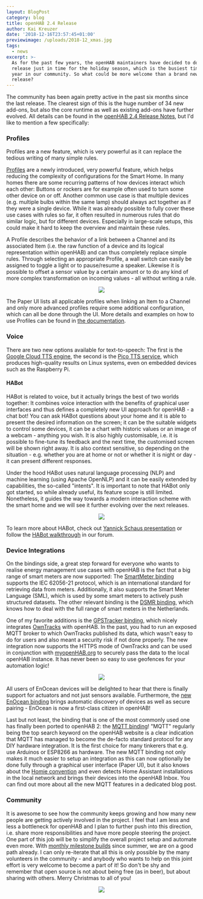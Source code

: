 ```yaml
---
layout: BlogPost
category: blog
title: openHAB 2.4 Release
author: Kai Kreuzer
date: '2018-12-16T23:57:45+01:00'
previewimage: /uploads/2018-12_xmas.jpg
tags:
  - news
excerpt: >-
  As for the past few years, the openHAB maintainers have decided to do a new
  release just in time for the holiday season, which is the busiest time of the
  year in our community. So what could be more welcome than a brand new stable
  release?
---
```

The community has been again pretty active in the past six months since the last release. The clearest sign of this is the huge number of 34 new add-ons, but also the core runtime as well as existing add-ons have further evolved. All details can be found in the [openHAB 2.4 Release Notes](), but I'd like to mention a few specifically:

### Profiles

Profiles are a new feature, which is very powerful as it can replace the tedious writing of many simple rules. 

[Profiles](https://www.openhab.org/docs/configuration/items.html#profiles) are a newly introduced, very powerful feature, which helps reducing the complexity of configurations for the Smart Home. In many homes there are some recurring patterns of how devices interact which each other: Buttons or rockers are for example often used to turn some other device on or off. Another common use case is that multiple devices (e.g. multiple bulbs within the same lamp) should always act together as if they were a single device. While it was already possible to fully cover these use cases with rules so far, it often resulted in numerous rules that do similar logic, but for different devices. Especially in large-scale setups, this could make it hard to keep the overview and maintain these rules. 

A Profile describes the behavior of a link between a Channel and its associated Item (i.e. the raw function of a device and its logical representation within openHAB) and can thus completely replace simple rules. Through selecting an appropriate Profile, a wall switch can easily be assigned to toggle a light or to pause/resume a speaker. Likewise it is possible to offset a sensor value by a certain amount or to do any kind of more complex transformation on incoming values - all without writing a rule.

<p align="center"><img src="/uploads/2018-12_profiles.png"/></p>

The Paper UI lists all applicable profiles when linking an Item to a Channel and only more advanced profiles require some additional configuration, which can all be done through the UI. More details and examples on how to use Profiles can be found in [the documentation](https://www.openhab.org/docs/configuration/items.html#profiles).

### Voice

There are two new options available for text-to-speech: The first is the [Google Cloud TTS engine](https://www.openhab.org/addons/voice/googletts/), the second is the [Pico TTS service](https://www.openhab.org/addons/voice/picotts/), which produces high-quality results on Linux systems, even on embedded devices such as the Raspberry Pi.

#### HABot

HABot is related to voice, but it actually brings the best of two worlds together: It combines voice interaction with the benefits of graphical user interfaces and thus defines a completely new UI approach for openHAB - a chat bot!
You can ask HABot questions about your home and it is able to present the desired information on the screen; it can be the suitable widgets to control some devices, it can be a chart with historic values or an image of a webcam - anything you wish. It is also highly customisable, i.e. it is possible to fine-tune its feedback and the next time, the customised screen will be shown right away. It is also context sensitive, so depending on the situation - e.g. whether you are at home or not or whether it is night or day - it can present  different responses.

Under the hood HABot uses natural language processing (NLP) and machine learning (using Apache OpenNLP) and it can be easily extended by capabilities, the so-called "intents". It is important to note that HABot only got started, so while already useful, its feature scope is still limited. Nonetheless, it guides the way towards a modern interaction scheme with the smart home and we will see it further evolving over the next releases.

<p align="center"><img src="/uploads/2018-12_habot.png"/></p>

To learn more about HABot, check out [Yannick Schaus presentation](https://youtu.be/y_3U4zcD5i4?list=PLEGbpQEn6rvyikXIhZXmuztwgUz7V8Ufs) or follow the [HABot walkthrough](https://community.openhab.org/tags/c/apps-services/habot/walkthrough) in our forum. 

### Device Integrations

On the bindings side, a great step forward for everyone who wants to realise energy management use cases with openHAB is the fact that a big range of smart meters are now supported: The [SmartMeter binding](https://www.openhab.org/addons/bindings/smartmeter) supports the IEC 62056-21 protocol, which is an international standard for retrieving data from meters. Additionally, it also supports the Smart Meter Language (SML), which is used by some smart meters to actively push structured datasets. The other relevant binding is the [DSMR binding](https://www.openhab.org/addons/bindings/dsmr), which knows how to deal with the full range of smart meters in the Netherlands.

One of my favorite additions is the [GPSTracker binding](https://www.openhab.org/addons/bindings/gpstracker), which nicely integrates [OwnTracks](https://owntracks.org/booklet/) with openHAB. In the past, you had to run an exposed MQTT broker to which OwnTracks published its data, which wasn't easy to do for users and also meant a security risk if not done properly. The new integration now supports the HTTPS mode of OwnTracks and can be used in conjunction with [myopenHAB.org](https://www.myopenhab.org/) to securely pass the data to the local openHAB instance. It has never been so easy to use geofences for your automation logic!

<p align="center"><img src="/uploads/2018-12_owntracks.png"/></p>

All users of EnOcean devices will be delighted to hear that there is finally support for actuators and not just sensors available. Furthermore, the [new EnOcean binding](https://www.openhab.org/addons/bindings/enocean/) brings automatic discovery of devices as well as secure pairing - EnOcean is now a first-class citizen in openHAB!

Last but not least, the binding that is one of the most commonly used one has finally been ported to openHAB 2: the [MQTT binding](https://www.openhab.org/addons/bindings/mqtt)! "MQTT" regularly being the top search keyword on the openHAB website is a clear indication that MQTT has managed to become the de-facto standard protocol for any DIY hardware integration. It is the first choice for many tinkerers that e.g. use Arduinos or ESP8266 as hardware.
The new MQTT binding not only makes it much easier to setup an integration as this can now optionally be done fully through a graphical user interface (Paper UI), but it also knows about the [Homie convention](https://github.com/homieiot/convention) and even detects Home Assistant installations in the local network and brings their devices into the openHAB Inbox. You can find out more about all the new MQTT features in a dedicated blog post.

### Community

It is awesome to see how the community keeps growing and how many new people are getting actively involved in the project. I feel that I am less and less a bottleneck for openHAB and I plan to further push into this direction, i.e. share more responsibilities and have more people steering the project. One part of this job will be to simplify the overall project setup and automate even more. With [monthly milestone builds](https://community.openhab.org/t/openhab-2-4-milestone-builds/50359) since summer, we are on a good path already.
I can only re-iterate that all this is only possible by the many volunteers in the community - and anybody who wants to help on this joint effort is very welcome to become a part of it! So don't be shy and remember that open source is not about being free (as in beer), but about sharing with others. Merry Christmas to all of you!

<p align="center"><img src="/uploads/2018-12_xmas.png"/></p>
